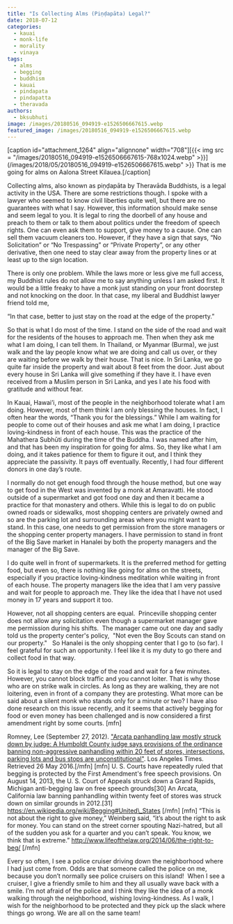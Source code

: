 ```yaml
---
title: "Is Collecting Alms (Piṇḍapāta) Legal?"
date: 2018-07-12
categories: 
  - kauai
  - monk-life
  - morality
  - vinaya
tags: 
  - alms
  - begging
  - buddhism
  - kauai
  - pindapata
  - pindapatta
  - theravada
authors: 
  - bksubhuti
image: /images/20180516_094919-e1526506667615.webp
featured_image: /images/20180516_094919-e1526506667615.webp
---
```


\[caption id="attachment\_1264" align="alignnone" width="708"\][{{< img src = "/images/20180516_094919-e1526506667615-768x1024.webp" >}}](/images/2018/05/20180516_094919-e1526506667615.webp" >}} That is me going for alms on Aalona Street Kilauea.\[/caption\]

Collecting alms, also known as piṇḍapāta by Theravāda Buddhists, is a legal activity in the USA. There are some restrictions though. I spoke with a lawyer who seemed to know civil liberties quite well, but there are no guarantees with what I say. However, this information should make sense and seem legal to you. It is legal to ring the doorbell of any house and preach to them or talk to them about politics under the freedom of speech rights. One can even ask them to support, give money to a cause. One can sell them vacuum cleaners too. However, if they have a sign that says, “No Solicitation” or “No Trespassing” or “Private Property”, or any other derivative, then one need to stay clear away from the property lines or at least up to the sign location.

There is only one problem. While the laws more or less give me full access, my Buddhist rules do not allow me to say anything unless I am asked first. It would be a little freaky to have a monk just standing on your front doorstep and not knocking on the door. In that case, my liberal and Buddhist lawyer friend told me,

“In that case, better to just stay on the road at the edge of the property.”

So that is what I do most of the time. I stand on the side of the road and wait for the residents of the houses to approach me. Then when they ask me what I am doing, I can tell them. In Thailand, or Myanmar (Burma), we just walk and the lay people know what we are doing and call us over, or they are waiting before we walk by their house. That is nice. In Sri Lanka, we go quite far inside the property and wait about 8 feet from the door. Just about every house in Sri Lanka will give something if they have it. I have even received from a Muslim person in Sri Lanka, and yes I ate his food with gratitude and without fear.

In Kauai, Hawai’i, most of the people in the neighborhood tolerate what I am doing. However, most of them think I am only blessing the houses. In fact, I often hear the words, “Thank you for the blessings.” While I am waiting for people to come out of their houses and ask me what I am doing, I practice loving-kindness in front of each house. This was the practice of the Mahathera Subhūti during the time of the Buddha. I was named after him, and that has been my inspiration for going for alms. So, they like what I am doing, and it takes patience for them to figure it out, and I think they appreciate the passivity. It pays off eventually. Recently, I had four different donors in one day’s route.

I normally do not get enough food through the house method, but one way to get food in the West was invented by a monk at Amaravatti. He stood outside of a supermarket and got food one day and then it became a practice for that monastery and others. While this is legal to do on public owned roads or sidewalks, most shopping centers are privately owned and so are the parking lot and surrounding areas where you might want to stand. In this case, one needs to get permission from the store managers or the shopping center property managers. I have permission to stand in front of the Big Save market in Hanalei by both the property managers and the manager of the Big Save.

I do quite well in front of supermarkets. It is the preferred method for getting food, but even so, there is nothing like going for alms on the streets, especially if you practice loving-kindness meditation while waiting in front of each house. The property managers like the idea that I am very passive and wait for people to approach me. They like the idea that I have not used money in 17 years and support it too.

However, not all shopping centers are equal.  Princeville shopping center does not allow any solicitation even though a supermarket manager gave me permission during his shifts.  The manager came out one day and sadly told us the property center's policy,  "Not even the Boy Scouts can stand on our property."   So Hanalei is the only shopping center that I go to (so far). I feel grateful for such an opportunity. I feel like it is my duty to go there and collect food in that way.

So it is legal to stay on the edge of the road and wait for a few minutes. However, you cannot block traffic and you cannot loiter. That is why those who are on strike walk in circles. As long as they are walking, they are not loitering, even in front of a company they are protesting. What more can be said about a silent monk who stands only for a minute or two? I have also done research on this issue recently, and it seems that actively begging for food or even money has been challenged and is now considered a first amendment right by some courts. \[mfn\]

Romney, Lee (September 27, 2012). ["Arcata panhandling law mostly struck down by judge: A Humboldt County judge says provisions of the ordinance banning non-aggressive panhandling within 20 feet of stores, intersections, parking lots and bus stops are unconstitutional"](http://articles.latimes.com/2012/sep/27/local/la-me-arcata-panhandling-20120927). Los Angeles Times. Retrieved 26 May 2016.\[/mfn\] \[mfn\] U. S. Courts have repeatedly ruled that begging is protected by the First Amendment's free speech provisions. On August 14, 2013, the U. S. Court of Appeals struck down a Grand Rapids, Michigan anti-begging law on free speech grounds\[30\] An Arcata, California law banning panhandling within twenty feet of stores was struck down on similar grounds in 2012.\[31\] https://en.wikipedia.org/wiki/Begging#United\_States \[/mfn\] \[mfn\] “This is not about the right to give money,” Weinberg said, “it’s about the right to ask for money. You can stand on the street corner spouting Nazi-hatred, but all of the sudden you ask for a quarter and you can’t speak. You know, we think that is extreme.” http://www.lifeofthelaw.org/2014/06/the-right-to-beg/ \[/mfn\]

Every so often, I see a police cruiser driving down the neighborhood where I had just come from. Odds are that someone called the police on me, because you don’t normally see police cruisers on this island!  When I see a cruiser, I give a friendly smile to him and they all usually wave back with a smile. I’m not afraid of the police and I think they like the idea of a monk walking through the neighborhood, wishing loving-kindness. As I walk, I wish for the neighborhood to be protected and they pick up the slack where things go wrong. We are all on the same team!
